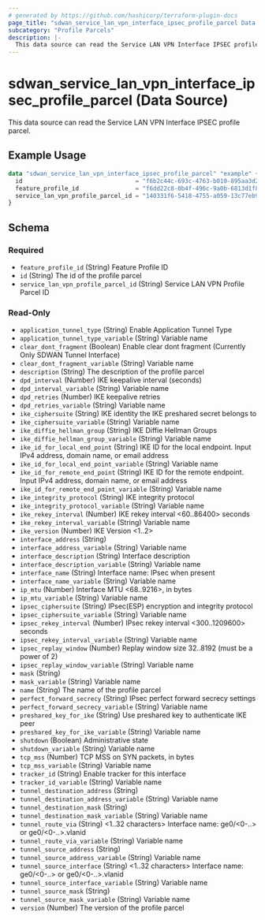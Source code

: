 ```yaml
---
# generated by https://github.com/hashicorp/terraform-plugin-docs
page_title: "sdwan_service_lan_vpn_interface_ipsec_profile_parcel Data Source - terraform-provider-sdwan"
subcategory: "Profile Parcels"
description: |-
  This data source can read the Service LAN VPN Interface IPSEC profile parcel.
---
```


# sdwan_service_lan_vpn_interface_ipsec_profile_parcel (Data Source)

This data source can read the Service LAN VPN Interface IPSEC profile parcel.

## Example Usage

```terraform
data "sdwan_service_lan_vpn_interface_ipsec_profile_parcel" "example" {
  id                                = "f6b2c44c-693c-4763-b010-895aa3d236bd"
  feature_profile_id                = "f6dd22c8-0b4f-496c-9a0b-6813d1f8b8ac"
  service_lan_vpn_profile_parcel_id = "140331f6-5418-4755-a059-13c77eb96037"
}
```

<!-- schema generated by tfplugindocs -->
## Schema

### Required

- `feature_profile_id` (String) Feature Profile ID
- `id` (String) The id of the profile parcel
- `service_lan_vpn_profile_parcel_id` (String) Service LAN VPN Profile Parcel ID

### Read-Only

- `application_tunnel_type` (String) Enable Application Tunnel Type
- `application_tunnel_type_variable` (String) Variable name
- `clear_dont_fragment` (Boolean) Enable clear dont fragment (Currently Only SDWAN Tunnel Interface)
- `clear_dont_fragment_variable` (String) Variable name
- `description` (String) The description of the profile parcel
- `dpd_interval` (Number) IKE keepalive interval (seconds)
- `dpd_interval_variable` (String) Variable name
- `dpd_retries` (Number) IKE keepalive retries
- `dpd_retries_variable` (String) Variable name
- `ike_ciphersuite` (String) IKE identity the IKE preshared secret belongs to
- `ike_ciphersuite_variable` (String) Variable name
- `ike_diffie_hellman_group` (String) IKE Diffie Hellman Groups
- `ike_diffie_hellman_group_variable` (String) Variable name
- `ike_id_for_local_end_point` (String) IKE ID for the local endpoint. Input IPv4 address, domain name, or email address
- `ike_id_for_local_end_point_variable` (String) Variable name
- `ike_id_for_remote_end_point` (String) IKE ID for the remote endpoint. Input IPv4 address, domain name, or email address
- `ike_id_for_remote_end_point_variable` (String) Variable name
- `ike_integrity_protocol` (String) IKE integrity protocol
- `ike_integrity_protocol_variable` (String) Variable name
- `ike_rekey_interval` (Number) IKE rekey interval <60..86400> seconds
- `ike_rekey_interval_variable` (String) Variable name
- `ike_version` (Number) IKE Version <1..2>
- `interface_address` (String)
- `interface_address_variable` (String) Variable name
- `interface_description` (String) Interface description
- `interface_description_variable` (String) Variable name
- `interface_name` (String) Interface name: IPsec when present
- `interface_name_variable` (String) Variable name
- `ip_mtu` (Number) Interface MTU <68..9216>, in bytes
- `ip_mtu_variable` (String) Variable name
- `ipsec_ciphersuite` (String) IPsec(ESP) encryption and integrity protocol
- `ipsec_ciphersuite_variable` (String) Variable name
- `ipsec_rekey_interval` (Number) IPsec rekey interval <300..1209600> seconds
- `ipsec_rekey_interval_variable` (String) Variable name
- `ipsec_replay_window` (Number) Replay window size 32..8192 (must be a power of 2)
- `ipsec_replay_window_variable` (String) Variable name
- `mask` (String)
- `mask_variable` (String) Variable name
- `name` (String) The name of the profile parcel
- `perfect_forward_secrecy` (String) IPsec perfect forward secrecy settings
- `perfect_forward_secrecy_variable` (String) Variable name
- `preshared_key_for_ike` (String) Use preshared key to authenticate IKE peer
- `preshared_key_for_ike_variable` (String) Variable name
- `shutdown` (Boolean) Administrative state
- `shutdown_variable` (String) Variable name
- `tcp_mss` (Number) TCP MSS on SYN packets, in bytes
- `tcp_mss_variable` (String) Variable name
- `tracker_id` (String) Enable tracker for this interface
- `tracker_id_variable` (String) Variable name
- `tunnel_destination_address` (String)
- `tunnel_destination_address_variable` (String) Variable name
- `tunnel_destination_mask` (String)
- `tunnel_destination_mask_variable` (String) Variable name
- `tunnel_route_via` (String) <1..32 characters> Interface name: ge0/<0-..> or ge0/<0-..>.vlanid
- `tunnel_route_via_variable` (String) Variable name
- `tunnel_source_address` (String)
- `tunnel_source_address_variable` (String) Variable name
- `tunnel_source_interface` (String) <1..32 characters> Interface name: ge0/<0-..> or ge0/<0-..>.vlanid
- `tunnel_source_interface_variable` (String) Variable name
- `tunnel_source_mask` (String)
- `tunnel_source_mask_variable` (String) Variable name
- `version` (Number) The version of the profile parcel
